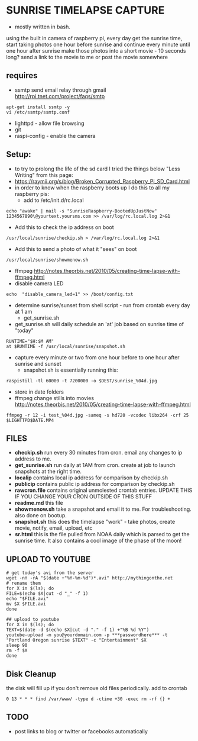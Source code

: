 SUNRISE TIMELAPSE CAPTURE
======

 * mostly written in bash.

using the built in camera of raspberry pi, every day get the sunrise time,
start taking photos one hour before sunrise and continue every minute until one hour after sunrise
make those photos into a short movie - 10 seconds long?
send a link to the movie to me or post the movie somewhere

requires 
-------
 * ssmtp
send email relay through gmail http://rpi.tnet.com/project/faqs/smtp
```
apt-get install ssmtp -y
vi /etc/ssmtp/ssmtp.conf
```
 - lighttpd - allow file browsing
 - git
 - raspi-config - enable the camera
 
Setup:
-----
 * to try to prolong the life of the sd card I tried the things below "Less Writing" from this page:
  * https://raymii.org/s/blog/Broken_Corrupted_Raspberry_Pi_SD_Card.html
 * in order to know when the raspberry boots up I do this to all my raspberry pis:
   * add to /etc/init.d/rc.local
```
echo "awake" | mail -s "SunriseRaspberry-BootedUpJustNow" 1234567890\@yourtext.yoursms.com >> /var/log/rc.local.log 2>&1
```
   * Add this to check the ip address on boot
```
/usr/local/sunrise/checkip.sh > /var/log/rc.local.log 2>&1
```
   * Add this to send a photo of what it "sees" on boot
```
/usr/local/sunrise/showmenow.sh
```
 * ffmpeg http://notes.theorbis.net/2010/05/creating-time-lapse-with-ffmpeg.html
 * disable camera LED
```
echo  "disable_camera_led=1" >> /boot/config.txt
```
 * determine sunrise/sunset from shell script  - run from crontab every day at 1 am
   * get_sunrise.sh
 * get_sunrise.sh will daily schedule an 'at' job based on sunrise time of "today"
```
RUNTIME="$H:$M AM"
at $RUNTIME -f /usr/local/sunrise/snapshot.sh 
```
* capture every minute or two from one hour before to one hour after sunrise and sunset
  * snapshot.sh is essentially running this:
```
raspistill -tl 60000 -t 7200000 -o $DEST/sunrise_%04d.jpg
```
  * store in date folders
  * ffmpeg change stills into movies 
http://notes.theorbis.net/2010/05/creating-time-lapse-with-ffmpeg.html
```
ffmpeg -r 12 -i test_%04d.jpg -sameq -s hd720 -vcodec libx264 -crf 25 $LIGHTTPD$DATE.MP4
```

FILES
----
 * <strong>checkip.sh</strong> run every 30 minutes from cron. email any changes to ip address to me.
 * <strong>get_sunrise.sh</strong> run daily at 1AM from cron. create at job to launch snapshots at the right time.
 * <strong>localip</strong> contains local ip address for comparison by checkip.sh
 * <strong>publicip</strong> contains public ip address for comparison by checkip.sh
 * <strong>rawcron.file</strong> contains original unmolested crontab entries. UPDATE THIS IF YOU CHANGE YOUR CRON OUTSIDE OF THIS STUFF
 * <strong>readme.md</strong> this file
 * <strong>showmenow.sh</strong> take a snapshot and email it to me. For troubleshooting. also done on bootup.
 * <strong>snapshot.sh</strong> this does the timelapse "work" - take photos, create movie, notify, email, upload, etc
 * <strong>sr.html</strong> this is the file pulled from NOAA daily which is parsed to get the sunrise time. It also contains a cool image of the phase of the moon!

UPLOAD TO YOUTUBE
------
```
# get today's avi from the server
wget -nH -rA "$(date +"%Y-%m-%d")*.avi" http://mythingonthe.net
# rename them
for X in $(ls); do
FILE=$(echo $X|cut -d "_" -f 1)
echo "$FILE.avi"
mv $X $FILE.avi
done

## upload to youtube
for X in $(ls); do
TEXT=$(date -d $(echo $X|cut -d "." -f 1) +"%B %d %Y")
youtube-upload -m you@yourdomain.com -p ***passwordhere*** -t "Portland Oregon sunrise $TEXT" -c "Entertainment" $X
sleep 90
rm -f $X
done

```

Disk Cleanup
----
the disk will fill up if you don't remove old files periodically.
add to crontab
```
0 13 * * * find /var/www/ -type d -ctime +30 -exec rm -rf {} +
```




TODO 
----
 * post links to blog or twitter or facebooks automatically
